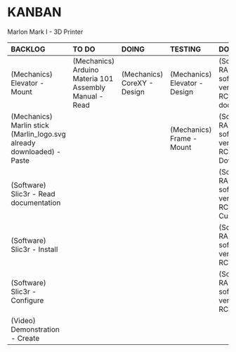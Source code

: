 # KANBAN
Marlon Mark I - 3D Printer

|**BACKLOG**                                                          |**TO DO**                                             |**DOING**                  |**TESTING**                  |**DONE**                                                        |
|:--------------------------------------------------------------------|:-----------------------------------------------------|:--------------------------|:----------------------------|:---------------------------------------------------------------|
|(Mechanics) Elevator - Mount                                         |(Mechanics) Arduino Materia 101 Assembly Manual - Read|(Mechanics) CoreXY - Design|(Mechanics) Elevator - Design|(Software) RAMPS software version 1.1.0-RC8 - Read documentation|
|(Mechanics) Marlin stick (Marlin_logo.svg already downloaded) - Paste|                                                      |                           |(Mechanics) Frame - Mount    |(Software) RAMPS software version 1.1.0-RC8 - Download          |
|(Software) Slic3r - Read documentation                               |                                                      |                           |                             |(Software) RAMPS software version 1.1.0-RC8 - Customize         |
|(Software) Slic3r - Install                                          |                                                      |                           |                             |(Software) RAMPS software version 1.1.0-RC8 - Verify            |
|(Software) Slic3r - Configure                                        |                                                      |                           |                             |(Software) RAMPS software version 1.1.0-RC8 - Upload            |
|(Video) Demonstration - Create                                       |                                                      |                           |                             |                                                                |

